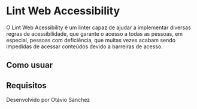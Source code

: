 # Lint Web Accessibility

O Lint Web Acessibility é um linter capaz de ajudar a implementar diversas regras de acessibilidade, que garante o acesso a todas as pessoas, em especial, pessoas com deficiência, que muitas vezes acabam sendo impedidas de acessar conteúdos devido a barreiras de acesso.

## Como usuar

## Requisitos

Desenvolvido por Otávio Sanchez
